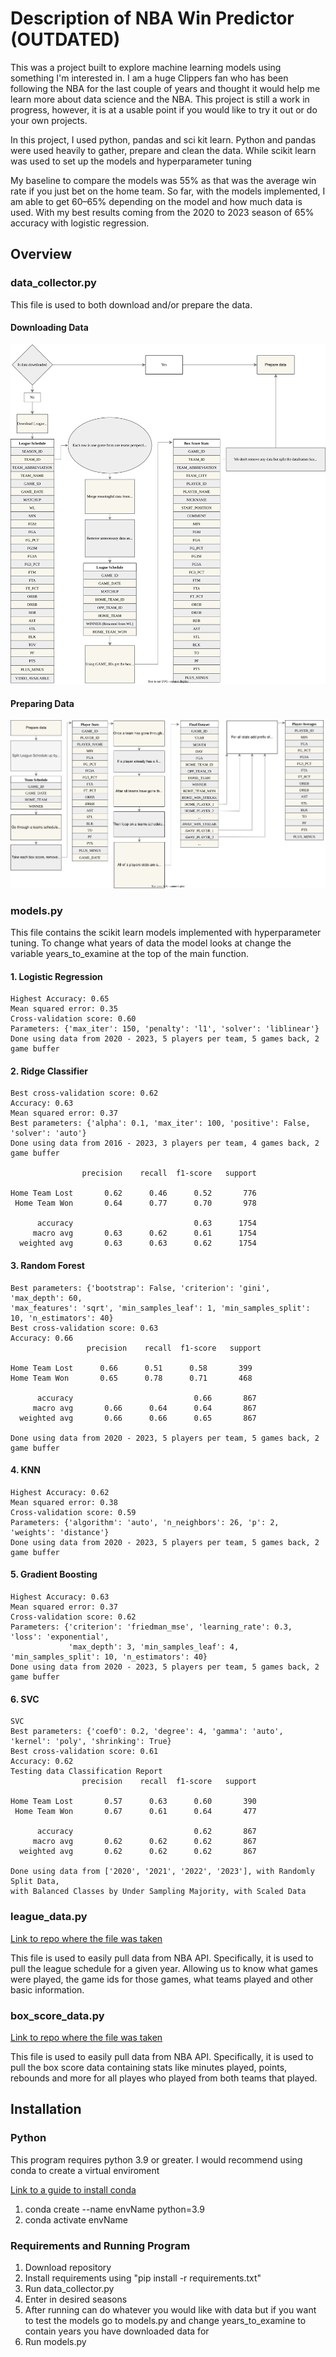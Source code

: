# Description of NBA Win Predictor (OUTDATED)
This was a project built to explore machine learning models using something I'm interested in. 
I am a huge Clippers fan who has been following the NBA for the last couple of years and thought it would help me
learn more about data science and the NBA. This project is still a work in progress, however, it is at a usable point if you
would like to try it out or do your own projects. 

In this project, I used python, pandas and sci kit learn. Python and pandas were used heavily to gather, prepare and 
clean the data. While scikit learn was used to set up the models and hyperparameter tuning

My baseline to compare the models was 55% as that was the average win rate if you just bet on the home team. 
So far, with the models implemented, I am able to get 60–65% depending on the model and how much data is used. 
With my best results coming from the 2020 to 2023 season of 65% accuracy with logistic regression. 


## Overview

### data_collector.py
This file is used to both download and/or prepare the data. 

#### Downloading Data
![Leauge Schedule Diagram.svg](README%20Diagrams%2FDownload%20Diagram.svg)

#### Preparing Data
![Preparing Data Diagram.svg](README%20Diagrams%2FPreparing%20Data%20Diagram.svg)

### models.py
This file contains the scikit learn models implemented with hyperparameter tuning. To change what years of data the 
model looks at change the variable years_to_examine at the top of the main function.
#### 1. Logistic Regression

```
Highest Accuracy: 0.65
Mean squared error: 0.35
Cross-validation score: 0.60
Parameters: {'max_iter': 150, 'penalty': 'l1', 'solver': 'liblinear'}
Done using data from 2020 - 2023, 5 players per team, 5 games back, 2 game buffer 
```
#### 2. Ridge Classifier

```
Best cross-validation score: 0.62
Accuracy: 0.63
Mean squared error: 0.37
Best parameters: {'alpha': 0.1, 'max_iter': 100, 'positive': False, 'solver': 'auto'}
Done using data from 2016 - 2023, 3 players per team, 4 games back, 2 game buffer
   
                precision    recall  f1-score   support

Home Team Lost       0.62      0.46      0.52       776
 Home Team Won       0.64      0.77      0.70       978

      accuracy                           0.63      1754
     macro avg       0.63      0.62      0.61      1754
  weighted avg       0.63      0.63      0.62      1754
```

#### 3. Random Forest

```
Best parameters: {'bootstrap': False, 'criterion': 'gini', 'max_depth': 60, 
'max_features': 'sqrt', 'min_samples_leaf': 1, 'min_samples_split': 10, 'n_estimators': 40}
Best cross-validation score: 0.63
Accuracy: 0.66
                 precision    recall  f1-score   support

Home Team Lost      0.66      0.51      0.58       399
Home Team Won       0.65      0.78      0.71       468

      accuracy                           0.66       867
     macro avg       0.66      0.64      0.64       867
  weighted avg       0.66      0.66      0.65       867
  
Done using data from 2020 - 2023, 5 players per team, 5 games back, 2 game buffer 
```

#### 4. KNN

```
Highest Accuracy: 0.62
Mean squared error: 0.38
Cross-validation score: 0.59
Parameters: {'algorithm': 'auto', 'n_neighbors': 26, 'p': 2, 'weights': 'distance'}
Done using data from 2020 - 2023, 5 players per team, 5 games back, 2 game buffer 
```

#### 5. Gradient Boosting

```
Highest Accuracy: 0.63
Mean squared error: 0.37
Cross-validation score: 0.62
Parameters: {'criterion': 'friedman_mse', 'learning_rate': 0.3, 'loss': 'exponential', 
             'max_depth': 3, 'min_samples_leaf': 4, 'min_samples_split': 10, 'n_estimators': 40}
Done using data from 2020 - 2023, 5 players per team, 5 games back, 2 game buffer 
```

#### 6. SVC
```
SVC
Best parameters: {'coef0': 0.2, 'degree': 4, 'gamma': 'auto', 'kernel': 'poly', 'shrinking': True}
Best cross-validation score: 0.61
Accuracy: 0.62
Testing data Classification Report
                precision    recall  f1-score   support

Home Team Lost       0.57      0.63      0.60       390
 Home Team Won       0.67      0.61      0.64       477

      accuracy                           0.62       867
     macro avg       0.62      0.62      0.62       867
  weighted avg       0.62      0.62      0.62       867

Done using data from ['2020', '2021', '2022', '2023'], with Randomly Split Data, 
with Balanced Classes by Under Sampling Majority, with Scaled Data

```

### league_data.py
[Link to repo where the file was taken](https://github.com/swar/nba_api/blob/master/docs/nba_api/stats/endpoints/leaguegamelog.md)

This file is used to easily pull data from NBA API. Specifically, it is used to pull the league schedule for a 
given year. Allowing us to know what games were played, the game ids for those games, what teams played and other basic information.


### box_score_data.py
[Link to repo where the file was taken](https://github.com/swar/nba_api/blob/master/docs/nba_api/stats/endpoints/boxscoretraditionalv2.md)

This file is used to easily pull data from NBA API. Specifically, it is used to pull the box score data containing
stats like minutes played, points, rebounds and more for all playes who played from both teams that played.


## Installation
### Python
This program requires python 3.9 or greater. I would recommend using conda to create a virtual enviroment

[Link to a guide to install conda](https://developers.google.com/earth-engine/guides/python_install-conda)
1. conda create --name envName python=3.9
2. conda activate envName


### Requirements and Running Program
1. Download repository
2. Install requirements using "pip install -r requirements.txt" 
3. Run data_collector.py
4. Enter in desired seasons
5. After running can do whatever you would like with data but if you want to test the models go to models.py and change
   years_to_examine to contain years you have downloaded data for
6. Run models.py
